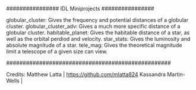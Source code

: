 ################ IDL Miniprojects ################

globular_cluster: Gives the frequency and potential distances of a globular cluster.
globular_cluster_adv: Gives a much more specific distance of a globular cluster.
habitable_planet: Gives the habitable distance of a star, as well as the orbital perdiod and velocity.
star_stats: Gives the luminosity and absolute magnitude of a star.
tele_mag: Gives the theoretical magnitude limit a telescope of a given size can view.

##################################################

Credits:
Matthew Latta | https://github.com/mlatta824
Kassandra Martin-Wells |
